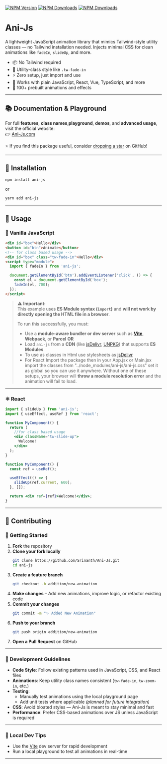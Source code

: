 [![NPM Version](https://img.shields.io/npm/v/ani-js?color=F3FC6F)](https://www.npmjs.com/package/ani-js)
[![NPM Downloads](https://img.shields.io/npm/dt/ani-js?color=F3FC6F)](https://www.npmjs.com/package/ani-js)
[![NPM Downloads](https://img.shields.io/npm/dw/ani-js?color=F3FC6F)](https://www.npmjs.com/package/ani-js)
# Ani-Js

A lightweight JavaScript animation library that mimics Tailwind-style utility classes — no Tailwind installation needed. Injects minimal CSS for clean animations like `fadeIn`, `slideUp`, and more.

- 📦 No Tailwind required  
- 💨 Utility-class style like `.tw-fade-in`  
- ⚡ Zero setup, just import and use  
- 🧩 Works with plain JavaScript, React, Vue, TypeScript, and more  
- 🎨 100+ prebuilt animations and effects

---
## 📚 Documentation & Playground

For full **features**, **class names**,**playground**, **demos**, and **advanced usage**, visit the official website:  
👉 [Ani-Js.com](https://ani-js.vercel.app/)

⭐ If you find this package useful, consider [dropping a star](https://github.com/Srinanth/ani-js) on GitHub!

---

## 🚀 Installation

```bash
npm install ani-js
```

or

```bash
yarn add ani-js
```

---

## 🔧 Usage

### 📜 Vanilla JavaScript

```html
<div id="box">Hello</div>
<button id="btn">Animate</button>
<!-- for class based usage -->
<div id="box" class="tw-fade-in">Hello</div>
<script type="module">
  import { fadeIn } from 'ani-js';

  document.getElementById('btn').addEventListener('click', () => {
    const el = document.getElementById('box');
    fadeIn(el, 700);
  });
</script>
```
> ⚠️ **Important:**  
> This example uses **ES Module syntax (`import`)** and **will not work by directly opening the HTML file in a browser**.  
>
> To run this successfully, you must:
> - Use a **module-aware bundler or dev server** such as **[Vite](https://vitejs.dev/)**, **Webpack**, or **Parcel**
> **OR**
> - Load `ani-js` from a **CDN** (like [jsDelivr](https://cdn.jsdelivr.net/npm/ani-js@latest/index.js), [UNPKG](https://app.unpkg.com/ani-js@1.4.0/files/index.js)) that 
> supports **ES Modules**
> - To use as classes in Html use stylesheets as [jsDelivr](https://cdn.jsdelivr.net/npm/ani-js@latest/ani-js.css)
> - For React Import the package then in your App.jsx or Main.jsx import the classes from "../node_modules/ani-js/ani-js.css" set it as global so you can use it anywhere.
> Without one of these setups, your browser will **throw a module resolution error** and the animation will fail to load.

---

### ⚛️ React

```jsx
import { slideUp } from 'ani-js';
import { useEffect, useRef } from 'react';

function MyComponent() {
  return (
    //for class based usage
    <div className="tw-slide-up">
      Welcome!
    </div>
  );
}

function MyComponent() {
  const ref = useRef();

  useEffect(() => {
    slideUp(ref.current, 600);
  }, []);

  return <div ref={ref}>Welcome!</div>;
}
```

---

## 🤝 Contributing

### 🧭 Getting Started

1. **Fork** the repository  
2. **Clone your fork locally**  
   ```bash
   git clone https://github.com/Srinanth/Ani-Js.git
   cd ani-js
   ```
3. **Create a feature branch**  
   ```bash
   git checkout -b addition/new-animation
   ```
4. **Make changes** – Add new animations, improve logic, or refactor existing code  
5. **Commit your changes**  
   ```bash
   git commit -m "✨ Added New Animation"
   ```
6. **Push to your branch**  
   ```bash
   git push origin addition/new-animation
   ```
7. **Open a Pull Request** on GitHub

---

### 📐 Development Guidelines

- **Code Style**: Follow existing patterns used in JavaScript, CSS, and React files  
- **Animations**: Keep utility class names consistent (`tw-fade-in`, `tw-zoom-in`, etc.)
- **Testing**:
  - Manually test animations using the local playground page  
  - Add unit tests where applicable *(planned for future integration)*
- **CSS**: Avoid bloated styles — Ani-Js is meant to stay minimal and fast  
- **Performance**: Prefer CSS-based animations over JS unless JavaScript is required

---

### 🧪 Local Dev Tips

- Use the [Vite](https://vitejs.dev) dev server for rapid development  
- Run a local playground to test all animations in real-time  

---